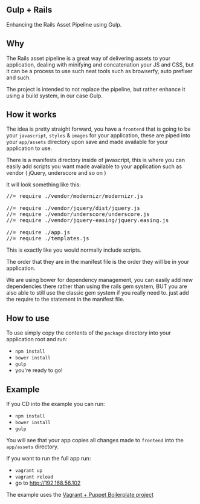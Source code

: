 ## Gulp + Rails
Enhancing the Rails Asset Pipeline using Gulp.

## Why
The Rails asset pipeline is a great way of delivering assets to your application, dealing with minifying and concatenation your JS and CSS, but it can be a process to use such neat tools such as browserfy, auto prefixer and such.

The project is intended to not replace the pipeline, but rather enhance it using a build system, in our case Gulp.

## How it works
The idea is pretty straight forward, you have a `frontend` that is going to be your `javascript`, `styles` & `images` for your application, these are piped into your `app/assets` directory upon save and made available for your application to use.

There is a manifests directory inside of javascript, this is where you can easily add scripts you want made available to your application such as vendor ( jQuery, underscore and so on )

It will look something like this:
<pre>
//= require ./vendor/modernizr/modernizr.js

//= require ./vendor/jquery/dist/jquery.js
//= require ./vendor/underscore/underscore.js
//= require ./vendor/jquery-easing/jquery.easing.js

//= require ./app.js
//= require ./templates.js
</pre>

This is exactly like you would normally include scripts.

The order that they are in the manifest file is the order they will be in your application.

We are using bower for dependency management, you can easily add new dependencies there rather than using the rails gem system, BUT you are also able to still use the classic gem system if you really need to. just add the require to the statement in the manifest file.

## How to use
To use simply copy the contents of the `package` directory into your application root and run:
 - `npm install`
 - `bower install`
 - `gulp`
 - you're ready to go!

## Example
If you CD into the example you can run:
 - `npm install`
 - `bower install`
 - `gulp`

You will see that your app copies all changes made to `frontend` into the `app/assets` directory.

If you want to run the full app run:
 - `vagrant up`
 - `vagrant reload`
 - go to http://192.168.56.102

The example uses the [Vagrant + Puppet Boilerplate project](https://github.com/DrewDahlman/vagrant-puppet-boilerplate)

